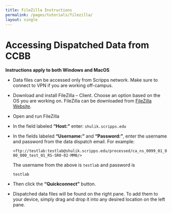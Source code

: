 ```yaml
---
title: FileZilla Instructions
permalink: /pages/tutorials/filezilla/
layout: single
---
```


# Accessing Dispatched Data from CCBB

**Instructions apply to both Windows and MacOS**

* Data files can be accessed only from Scripps network. Make sure to
    connect to VPN if you are working off-campus.

* Download and install FileZilla – Client. Choose an option based on
    the OS you are working on. FileZilla can be downloaded from
    <a href="https://filezilla-project.org/download.php?type=client">FileZilla
    Website</a>.

* Open and run FileZilla

* In the field labeled **“Host:”** enter:
    <code>shulik.scripps.edu</code>

* In the fields labeled **“Username:”** and **“Password:”**, enter the
    username and password from the data dispatch email. For example:
    
    `<ftp://testlab:testlab@shulik.scripps.edu/processed/ca_ns_0099_01_000_000_test_01_RS-SR0-02-MM0/>`
    
  The username from the above is `testlab` and password is
    
    `testlab`

* Then click the **“Quickconnect”** button.

* Dispatched data files will be found on the right pane. To add them
    to your device, simply drag and drop it into any desired location on
    the left pane.
